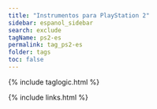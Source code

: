 ```yaml
---
title: "Instrumentos para PlayStation 2"
sidebar: espanol_sidebar
search: exclude
tagName: ps2-es
permalink: tag_ps2-es
folder: tags
toc: false
---
```

{% include taglogic.html %}

{% include links.html %}
